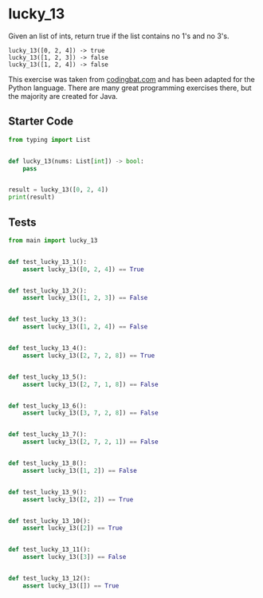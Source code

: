 # lucky_13





Given an list of ints, return true if the list contains no 1's and no 3's.

```
lucky_13([0, 2, 4]) -> true
lucky_13([1, 2, 3]) -> false
lucky_13([1, 2, 4]) -> false
```

This exercise was taken from [codingbat.com](https://codingbat.com/prob/p194525) and has been adapted for the Python language. There are many great programming exercises there, but the majority are created for Java.

## Starter Code
```python
from typing import List


def lucky_13(nums: List[int]) -> bool:
    pass


result = lucky_13([0, 2, 4])
print(result)
```

## Tests
```python
from main import lucky_13


def test_lucky_13_1():
    assert lucky_13([0, 2, 4]) == True


def test_lucky_13_2():
    assert lucky_13([1, 2, 3]) == False


def test_lucky_13_3():
    assert lucky_13([1, 2, 4]) == False


def test_lucky_13_4():
    assert lucky_13([2, 7, 2, 8]) == True


def test_lucky_13_5():
    assert lucky_13([2, 7, 1, 8]) == False


def test_lucky_13_6():
    assert lucky_13([3, 7, 2, 8]) == False


def test_lucky_13_7():
    assert lucky_13([2, 7, 2, 1]) == False


def test_lucky_13_8():
    assert lucky_13([1, 2]) == False


def test_lucky_13_9():
    assert lucky_13([2, 2]) == True


def test_lucky_13_10():
    assert lucky_13([2]) == True


def test_lucky_13_11():
    assert lucky_13([3]) == False


def test_lucky_13_12():
    assert lucky_13([]) == True
```

